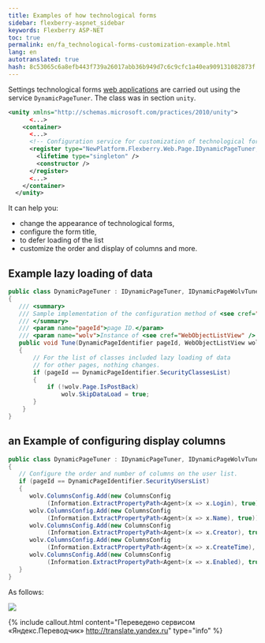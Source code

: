 ```yaml
--- 
title: Examples of how technological forms 
sidebar: flexberry-aspnet_sidebar 
keywords: Flexberry ASP-NET 
toc: true 
permalink: en/fa_technological-forms-customization-example.html 
lang: en 
autotranslated: true 
hash: 8c53065c6a8efb443f739a26017abb36b949d7c6c9cfc1a40ea909131082873f 
--- 
```


Settings technological forms [web applications](fa_flexberry-asp-net.html) are carried out using the service `DynamicPageTuner`. The class was in section `unity`. 

```xml
<unity xmlns="http://schemas.microsoft.com/practices/2010/unity">
      <...>
    <container>
      <...>         
      <!-- Configuration service for customization of technological forms in the project. -->
      <register type="NewPlatform.Flexberry.Web.Page.IDynamicPageTuner, ICSSoft.STORMNET.Web.AjaxControls" mapTo="WebFormsTestStand.DynamicPageTuner, TestStand(ASP.NET Application)">
        <lifetime type="singleton" />
        <constructor />
      </register> 
      <...>         
    </container>
  </unity>
``` 

It can help you: 

* change the appearance of technological forms, 
* configure the form title, 
* to defer loading of the list 
* customize the order and display of columns and more. 

## Example lazy loading of data 

```csharp
public class DynamicPageTuner : IDynamicPageTuner, IDynamicPageWolvTuner
{
   /// <summary> 
   /// Sample implementation of the configuration method of <see cref="WebObjectListView" /> on the technology pages. 
   /// </summary> 
   /// <param name="pageId">page ID.</param> 
   /// <param name="wolv">Instance of <see cref="WebObjectListView" /> to configure.</param> 
   public void Tune(DynamicPageIdentifier pageId, WebObjectListView wolv)
   {
       // For the list of classes included lazy loading of data 
       // for other pages, nothing changes. 
       if (pageId == DynamicPageIdentifier.SecurityClassesList)
       {
           if (!wolv.Page.IsPostBack)
               wolv.SkipDataLoad = true;
       }
    }
}
``` 

## an Example of configuring display columns 

```csharp
public class DynamicPageTuner : IDynamicPageTuner, IDynamicPageWolvTuner
{
   // Configure the order and number of columns on the user list. 
   if (pageId == DynamicPageIdentifier.SecurityUsersList)
   {
      wolv.ColumnsConfig.Add(new ColumnsConfig
           (Information.ExtractPropertyPath<Agent>(x => x.Login), true));
      wolv.ColumnsConfig.Add(new ColumnsConfig
           (Information.ExtractPropertyPath<Agent>(x => x.Name), true));
      wolv.ColumnsConfig.Add(new ColumnsConfig
           (Information.ExtractPropertyPath<Agent>(x => x.Creator), true));
      wolv.ColumnsConfig.Add(new ColumnsConfig
           (Information.ExtractPropertyPath<Agent>(x => x.CreateTime), true));
      wolv.ColumnsConfig.Add(new ColumnsConfig
           (Information.ExtractPropertyPath<Agent>(x => x.Enabled), true));
   }
}
``` 

As follows: 

![](/images/pages/products/flexberry-aspnet/example-teh-settings.png) 



{% include callout.html content="Переведено сервисом «Яндекс.Переводчик» <http://translate.yandex.ru>" type="info" %}